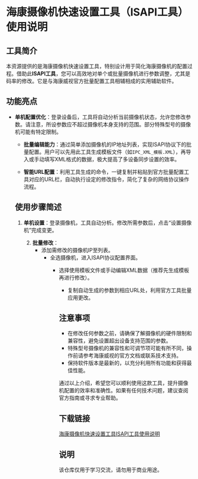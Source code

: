 # 海康摄像机快速设置工具（ISAPI工具）使用说明

## 工具简介

本资源提供的是海康摄像机快速设置工具，特别设计用于简化海康摄像机的配置过程。借助此**ISAPI工具**，您可以高效地对单个或批量摄像机进行参数调整，尤其是码率的修改。它是与海康威视官方批量配置工具相辅相成的实用辅助软件。

## 功能亮点

- **单机配置优化**：登录设备后，工具将自动分析当前摄像机状态，允许您修改参数。请注意，所设参数应不超过摄像机本身支持的范围。部分特殊型号的摄像机可能有特定限制。

  - **批量编辑能力**：通过简单添加摄像机的IP地址列表，实现ISAPI协议下的批量配置。用户可以先用此工具生成模板文件（如`IPC_XML_模板.XML`），再导入或手动填写XML格式的数据，极大提高了多设备同步设置的效率。

  - **智能URL配置**：利用工具生成的命令，一键复制并粘贴到官方批量配置工具对应的URL栏，自动执行设定的修改指令，简化了复杂的网络协议操作流程。

  ## 使用步骤简述

  1. **单机设置**：登录摄像机，工具自动分析。修改所需参数后，点击“设置摄像机”完成变更。

     2. **批量修改**：
        - 添加需修改的摄像机IP至列表。
           - 全选摄像机，进入ISAPI协议配置界面。
              - 选择使用模板文件或手动编辑XML数据（推荐先生成模板再进行修改）。
                 - 复制自动生成的参数到相应URL处，利用官方工具批量应用更改。

                 ## 注意事项

                 - 在修改任何参数之前，请确保了解摄像机的硬件限制和兼容性，避免设置超出设备支持范围的参数。
                 - 特殊型号摄像机的兼容性和可调节项可能有所不同，操作前请参考海康威视的官方文档或联系技术支持。
                 - 保持软件版本是最新的，以充分利用所有功能和获得最佳性能。

                 通过以上介绍，希望您可以顺利使用这款工具，提升摄像机配置的效率和准确性。如果有任何技术问题，建议查阅官方指南或寻求专业帮助。

                 ## 下载链接
                 [海康摄像机快速设置工具ISAPI工具使用说明](https://pan.quark.cn/s/0284423bfafe)

                 ## 说明

                 该仓库仅用于学习交流，请勿用于商业用途。
